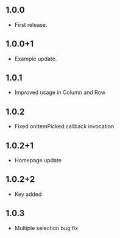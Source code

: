 ## 1.0.0

* First release.

## 1.0.0+1

* Example update.

## 1.0.1

* Improved usage in Column and Row

## 1.0.2

* Fixed onItemPicked callback invocation

## 1.0.2+1

* Homepage update

## 1.0.2+2

* Key added

## 1.0.3

* Multiple selection bug fix